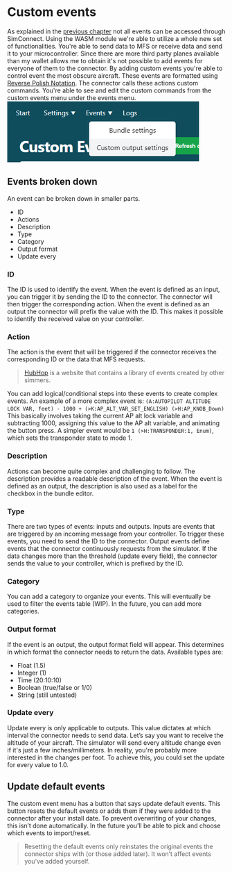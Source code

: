 # Custom events

As explained in the [previous chapter](./ch06-00-wasm.md) not all events can be accessed through SimConnect.
Using the WASM module we're able to utilize a whole new set of functionalities.
You're able to send data to MFS or receive data and send it to your microcontroller.
Since there are more third party planes available than my wallet allows me to obtain it's not possible to add events for everyone of them to the connector.
By adding custom events you're able to control event the most obscure aircraft.
These events are formatted using [Reverse Polish Notation](https://docs.flightsimulator.com/html/Additional_Information/Reverse_Polish_Notation.htm).
The connector calls these actions custom commands.
You're able to see and edit the custom commands from the custom events menu under the events menu.
![custom events](./images/custom_events_menu.png)

## Events broken down

An event can be broken down in smaller parts.

- ID
- Actions
- Description
- Type
- Category
- Output format
- Update every

### ID

The ID is used to identify the event.
When the event is defined as an input, you can trigger it by sending the ID to the connector.
The connector will then trigger the corresponding action.
When the event is defined as an output the connector will prefix the value with the ID. This makes it possible to identify the received value on your controller.

### Action

The action is the event that will be triggered if the connector receives the corresponding ID or the data that MFS requests.

> [HubHop](https://hubhop.mobiflight.com/presets/) is a website that contains a library of events created by other simmers.

You can add logical/conditional steps into these events to create complex events.
An example of a more complex event is:
`(A:AUTOPILOT ALTITUDE LOCK VAR, feet) - 1000 + (>K:AP_ALT_VAR_SET_ENGLISH) (>H:AP_KNOB_Down)`
This basically involves taking the current AP alt lock variable and subtracting 1000, assigning this value to the AP alt variable, and animating the button press.
A simpler event would be `1 (>H:TRANSPONDER:1, Enum)`, which sets the transponder state to mode 1.

### Description

Actions can become quite complex and challenging to follow.
The description provides a readable description of the event.
When the event is defined as an output, the description is also used as a label for the checkbox in the bundle editor.

### Type

There are two types of events: inputs and outputs.
Inputs are events that are triggered by an incoming message from your controller.
To trigger these events, you need to send the ID to the connector.
Output events define events that the connector continuously requests from the simulator. If the data changes more than the threshold (update every field), the connector sends the value to your controller, which is prefixed by the ID.

### Category

You can add a category to organize your events. This will eventually be used to filter the events table (WIP).
In the future, you can add more categories.

### Output format

If the event is an output, the output format field will appear. This determines in which format the connector needs to return the data.
Available types are:

- Float (1.5)
- Integer (1)
- Time (20:10:10)
- Boolean (true/false or 1/0)
- String (still untested)

### Update every

Update every is only applicable to outputs.
This value dictates at which interval the connector needs to send data.
Let’s say you want to receive the altitude of your aircraft.
The simulator will send every altitude change even if it's just a few inches/millimeters.
In reality, you're probably more interested in the changes per foot.
To achieve this, you could set the update for every value to 1.0.

## Update default events

The custom event menu has a button that says update default events. This button resets the default events or adds them if they were added to the connector after your install date. To prevent overwriting of your changes, this isn’t done automatically. In the future you’ll be able to pick and choose which events to import/reset.

> Resetting the default events only reinstates the original events the connector ships with (or those added later). It won’t affect events you’ve added yourself.
